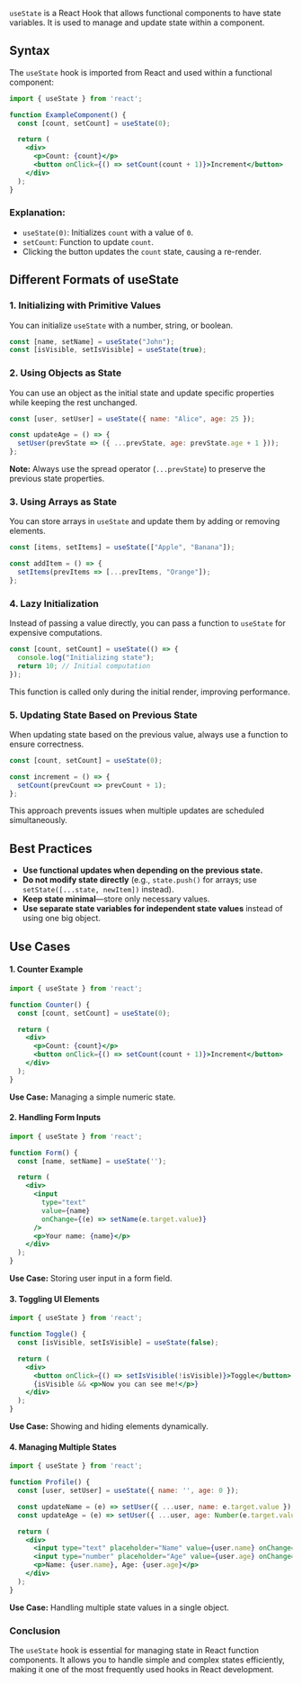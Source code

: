 
`useState` is a React Hook that allows functional components to have state variables. It is used to manage and update state within a component.

## Syntax

The `useState` hook is imported from React and used within a functional component:

```jsx
import { useState } from 'react';

function ExampleComponent() {
  const [count, setCount] = useState(0);

  return (
    <div>
      <p>Count: {count}</p>
      <button onClick={() => setCount(count + 1)}>Increment</button>
    </div>
  );
}
```

### Explanation:

- `useState(0)`: Initializes `count` with a value of `0`.
- `setCount`: Function to update `count`.
- Clicking the button updates the `count` state, causing a re-render.

## Different Formats of useState

### 1. **Initializing with Primitive Values**

You can initialize `useState` with a number, string, or boolean.

```jsx
const [name, setName] = useState("John");
const [isVisible, setIsVisible] = useState(true);
```

### 2. **Using Objects as State**

You can use an object as the initial state and update specific properties while keeping the rest unchanged.

```jsx
const [user, setUser] = useState({ name: "Alice", age: 25 });

const updateAge = () => {
  setUser(prevState => ({ ...prevState, age: prevState.age + 1 }));
};
```

**Note:** Always use the spread operator (`...prevState`) to preserve the previous state properties.

### 3. **Using Arrays as State**

You can store arrays in `useState` and update them by adding or removing elements.

```jsx
const [items, setItems] = useState(["Apple", "Banana"]);

const addItem = () => {
  setItems(prevItems => [...prevItems, "Orange"]);
};
```

### 4. **Lazy Initialization**

Instead of passing a value directly, you can pass a function to `useState` for expensive computations.

```jsx
const [count, setCount] = useState(() => {
  console.log("Initializing state");
  return 10; // Initial computation
});
```

This function is called only during the initial render, improving performance.

### 5. **Updating State Based on Previous State**

When updating state based on the previous value, always use a function to ensure correctness.

```jsx
const [count, setCount] = useState(0);

const increment = () => {
  setCount(prevCount => prevCount + 1);
};
```

This approach prevents issues when multiple updates are scheduled simultaneously.

## Best Practices

- **Use functional updates when depending on the previous state.**
- **Do not modify state directly** (e.g., `state.push()` for arrays; use `setState([...state, newItem])` instead).
- **Keep state minimal**—store only necessary values.
- **Use separate state variables for independent state values** instead of using one big object.


## Use Cases

#### 1. Counter Example

```jsx
import { useState } from 'react';

function Counter() {
  const [count, setCount] = useState(0);

  return (
    <div>
      <p>Count: {count}</p>
      <button onClick={() => setCount(count + 1)}>Increment</button>
    </div>
  );
}
```

**Use Case:** Managing a simple numeric state.

#### 2. Handling Form Inputs

```jsx
import { useState } from 'react';

function Form() {
  const [name, setName] = useState('');

  return (
    <div>
      <input
        type="text"
        value={name}
        onChange={(e) => setName(e.target.value)}
      />
      <p>Your name: {name}</p>
    </div>
  );
}
```

**Use Case:** Storing user input in a form field.

#### 3. Toggling UI Elements

```jsx
import { useState } from 'react';

function Toggle() {
  const [isVisible, setIsVisible] = useState(false);

  return (
    <div>
      <button onClick={() => setIsVisible(!isVisible)}>Toggle</button>
      {isVisible && <p>Now you can see me!</p>}
    </div>
  );
}
```

**Use Case:** Showing and hiding elements dynamically.

#### 4. Managing Multiple States

```jsx
import { useState } from 'react';

function Profile() {
  const [user, setUser] = useState({ name: '', age: 0 });

  const updateName = (e) => setUser({ ...user, name: e.target.value });
  const updateAge = (e) => setUser({ ...user, age: Number(e.target.value) });

  return (
    <div>
      <input type="text" placeholder="Name" value={user.name} onChange={updateName} />
      <input type="number" placeholder="Age" value={user.age} onChange={updateAge} />
      <p>Name: {user.name}, Age: {user.age}</p>
    </div>
  );
}
```

**Use Case:** Handling multiple state values in a single object.

### Conclusion

The `useState` hook is essential for managing state in React function components. It allows you to handle simple and complex states efficiently, making it one of the most frequently used hooks in React development.